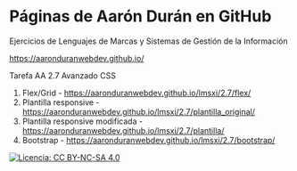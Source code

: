 # Páginas de Aarón Durán en GitHub
Ejercicios de Lenguajes de Marcas y Sistemas de Gestión de la Información

https://aaronduranwebdev.github.io/

Tarefa AA 2.7 Avanzado CSS

1. Flex/Grid - https://aaronduranwebdev.github.io/lmsxi/2.7/flex/
2. Plantilla responsive - https://aaronduranwebdev.github.io/lmsxi/2.7/plantilla_original/
3. Plantilla responsive modificada - https://aaronduranwebdev.github.io/lmsxi/2.7/plantilla/
4. Bootstrap - https://aaronduranwebdev.github.io/lmsxi/2.7/bootstrap/

[![Licencia: CC BY-NC-SA 4.0](https://licensebuttons.net/l/by-nc-sa/4.0/80x15.png)](https://creativecommons.org/licenses/by-nc-sa/4.0/)
